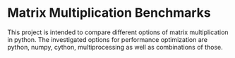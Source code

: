 # Matrix Multiplication Benchmarks

This project is intended to compare different options of matrix multiplication
in python. The investigated options for performance optimization are python,
numpy, cython, multiprocessing as well as combinations of those.
